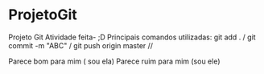 # ProjetoGit
Projeto Git
Atividade feita- ;D
Principais comandos utilizadas: git add . / git commit -m "ABC" / git push origin master //

Parece bom para mim ( sou ela)
Parece ruim para mim (sou ele)

